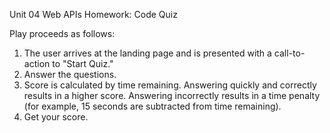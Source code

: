 Unit 04 Web APIs Homework: Code Quiz

Play proceeds as follows:


1. The user arrives at the landing page and is presented with a call-to-action to "Start Quiz." 
2. Answer the questions.
3. Score is calculated by time remaining. Answering quickly and correctly results in a higher score. Answering incorrectly results in a time penalty (for example, 15 seconds are subtracted from time remaining).
4. Get your score.


